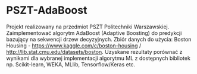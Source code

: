 # PSZT-AdaBoost
Projekt realizowany na przedmiot PSZT Politechniki Warszawskiej.
Zaimplementować algorytm AdaBoost (Adaptive Boosting) do predykcji bazujący na sekwencji drzew decyzyjnych. 
Zbiór danych do użycia: Boston Housing - https://www.kaggle.com/c/boston-housing / http://lib.stat.cmu.edu/datasets/boston. 
Uzyskane rezultaty porównać z wynikami dla wybranej implementacji algorytmu ML z dostępnych bibliotek np. Scikit-learn, WEKA, 
MLlib, Tensorflow/Keras etc.
